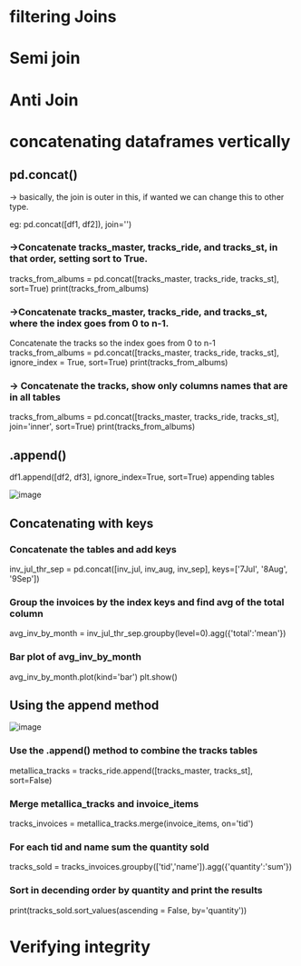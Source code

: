 # filtering Joins

# Semi join

# Anti Join

# concatenating dataframes vertically
## pd.concat()

-> basically, the join is outer in this, if wanted we can change this to other type.

eg:   pd.concat([df1, df2]), join='<type of join>')

### ->Concatenate tracks_master, tracks_ride, and tracks_st, in that order, setting sort to True.
  
tracks_from_albums = pd.concat([tracks_master, tracks_ride, tracks_st],
                               sort=True)
print(tracks_from_albums) 

### ->Concatenate tracks_master, tracks_ride, and tracks_st, where the index goes from 0 to n-1.
 Concatenate the tracks so the index goes from 0 to n-1 </br>
tracks_from_albums = pd.concat([tracks_master, tracks_ride, tracks_st],
                               ignore_index = True,
                               sort=True)
print(tracks_from_albums)
  

 ### -> Concatenate the tracks, show only columns names that are in all tables
tracks_from_albums = pd.concat([tracks_master, tracks_ride, tracks_st],
                               join='inner',
                               sort=True)
print(tracks_from_albums)
  
## .append()
 
 df1.append([df2, df3], ignore_index=True, sort=True)
 appending tables
 
 ![image](https://user-images.githubusercontent.com/29009536/168926624-140185da-4cde-4cd4-98b6-76ac32e306cc.png)
 
 ## Concatenating with keys
 
 ### Concatenate the tables and add keys
inv_jul_thr_sep = pd.concat([inv_jul, inv_aug, inv_sep], 
                            keys=['7Jul', '8Aug', '9Sep'])

### Group the invoices by the index keys and find avg of the total column
avg_inv_by_month = inv_jul_thr_sep.groupby(level=0).agg({'total':'mean'})

### Bar plot of avg_inv_by_month
avg_inv_by_month.plot(kind='bar')
plt.show()


## Using the append method

![image](https://user-images.githubusercontent.com/29009536/168926995-894387bf-9590-4d42-8e28-c3917676350d.png)

### Use the .append() method to combine the tracks tables
metallica_tracks = tracks_ride.append([tracks_master, tracks_st], sort=False)

### Merge metallica_tracks and invoice_items
tracks_invoices = metallica_tracks.merge(invoice_items, on='tid')

### For each tid and name sum the quantity sold
tracks_sold = tracks_invoices.groupby(['tid','name']).agg({'quantity':'sum'})

### Sort in decending order by quantity and print the results
print(tracks_sold.sort_values(ascending = False, by='quantity'))


# Verifying integrity


 
 

